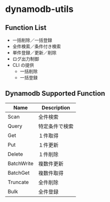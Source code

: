# dynamodb-utils

## Function List

- 一括削除／一括登録
- 全件検索／条件付き検索
- 単件登録／更新／削除
- ログ出力制御
- CLI の提供
  - 一括削除
  - 一括登録

## Dynamodb Supported Function

| Name       | Description    |
| ---------- | -------------- |
| Scan       | 全件検索       |
| Query      | 特定条件で検索 |
| Get        | １件取得       |
| Put        | １件更新       |
| Delete     | １件削除       |
| BatchWrite | 複数件更新     |
| BatchGet   | 複数件取得     |
| Truncate   | 全件削除       |
| Bulk       | 全件登録       |
